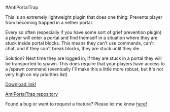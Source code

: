 #AntiPortalTrap

This is an extremely lightweight plugin that does one thing: Prevents player from becoming trapped in a nether portal.

Every so often (especially if you have some sort of grief prevention plugin) a player will enter a portal and find themself in a situation where they are stuck inside portal blocks. This means they can't use commands, can't chat, and if they can't break blocks, they are stuck until they die.

Solution? Next time they are logged in, if they are stuck in a portal they will be transported to spawn. This does require that your players have access to a /spawn command (eventually I'll make this a little more robust, but it's not very high on my priorities list)

[Download link!](https://github.com/10becja/MinecraftPlugins/blob/master/AntiPortalTrap/AntiPortalTrap.jar?raw=true)  

[AntiPortalTrap repository](https://github.com/10becja/AntiPortalTrap)

Found a bug or want to request a feature? Please let me know [here!](https://github.com/10becja/AntiPortalTrap/issues)
